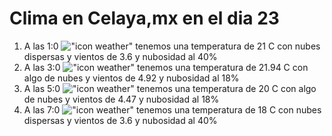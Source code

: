 # Clima en Celaya,mx en el dia 23

1. A las 1:0 !["icon weather"](http://openweathermap.org/img/w/03n.png) tenemos una temperatura de 21 C con nubes dispersas y  vientos de 3.6 y nubosidad al 40%
1. A las 3:0 !["icon weather"](http://openweathermap.org/img/w/02n.png) tenemos una temperatura de 21.94 C con algo de nubes y  vientos de 4.92 y nubosidad al 18%
1. A las 5:0 !["icon weather"](http://openweathermap.org/img/w/02n.png) tenemos una temperatura de 20 C con algo de nubes y  vientos de 4.47 y nubosidad al 18%
1. A las 7:0 !["icon weather"](http://openweathermap.org/img/w/03n.png) tenemos una temperatura de 18 C con nubes dispersas y  vientos de 3.6 y nubosidad al 40%
